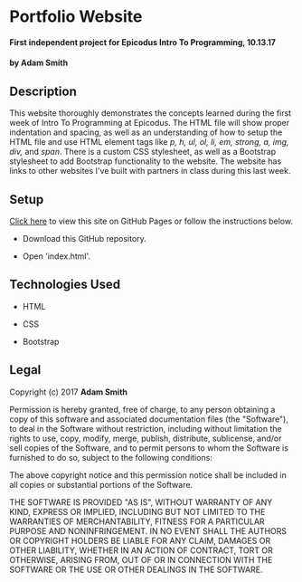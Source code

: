 # Portfolio Website

#### First independent project for Epicodus Intro To Programming, 10.13.17

#### by **Adam Smith**

## Description

This website thoroughly demonstrates the concepts learned during the first week of Intro To Programming at Epicodus. The HTML file will show proper indentation and spacing, as well as an understanding of how to setup the HTML file and use HTML element tags like _p, h, ul, ol, li, em, strong, a, img, div,_ and _span_. There is a custom CSS stylesheet, as well as a Bootstrap stylesheet to add Bootstrap functionality to the website. The website has links to other websites I've built with partners in class during this last week.

## Setup

[Click here](http://alspdx.githib.io/Portfolio) to view this site on GitHub Pages or follow the instructions below. 

* Download this GitHub repository.

* Open 'index.html'.

## Technologies Used

* HTML

* CSS

* Bootstrap

## Legal

Copyright (c) 2017 **Adam Smith**

Permission is hereby granted, free of charge, to any person obtaining a copy
of this software and associated documentation files (the "Software"), to deal
in the Software without restriction, including without limitation the rights
to use, copy, modify, merge, publish, distribute, sublicense, and/or sell
copies of the Software, and to permit persons to whom the Software is
furnished to do so, subject to the following conditions:

The above copyright notice and this permission notice shall be included in all
copies or substantial portions of the Software.

THE SOFTWARE IS PROVIDED "AS IS", WITHOUT WARRANTY OF ANY KIND, EXPRESS OR
IMPLIED, INCLUDING BUT NOT LIMITED TO THE WARRANTIES OF MERCHANTABILITY,
FITNESS FOR A PARTICULAR PURPOSE AND NONINFRINGEMENT. IN NO EVENT SHALL THE
AUTHORS OR COPYRIGHT HOLDERS BE LIABLE FOR ANY CLAIM, DAMAGES OR OTHER
LIABILITY, WHETHER IN AN ACTION OF CONTRACT, TORT OR OTHERWISE, ARISING FROM,
OUT OF OR IN CONNECTION WITH THE SOFTWARE OR THE USE OR OTHER DEALINGS IN THE
SOFTWARE.
